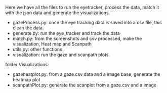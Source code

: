 Here we have all the files to run the eyetracker, process the data, match it with the json data and generate the visualizations.

- gazeProcess.py: once the eye tracking data is saved into a csv file, this clean the data.
- generate.py: run the eye_tracker and track the data
- match.py: from the screenshots and csv processed, make the visualization, Heat map and Scanpath
- utils.py: other functions
- visualization: run the gaze and scanpath plots.

folder Visualizations:

- gazeheatplot.py: from a gaze.csv data and a image base, generate the heatmap plot
- scanpathPlot.py: generate the scanplot from a gaze.csv and a image

